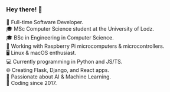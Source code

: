 ### Hey there! 👋  
 
🚀 Full-time Software Developer.  
🎓 MSc Computer Science student at the University of Lodz.  
🎓 BSc in Engineering in Computer Science.  
🔧 Working with Raspberry Pi microcomputers & microcontrollers.  
🖥️ Linux & macOS enthusiast.  
💻 Currently programming in Python and JS/TS.  
🌐 Creating Flask, Django, and React apps.  
🧠 Passionate about AI & Machine Learning.  
📅 Coding since 2017.  
